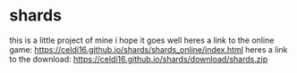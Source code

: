# shards
this is a little project of mine
i hope it goes well
heres a link to the online game: https://celdi16.github.io/shards/shards_online/index.html
heres a link to the download: https://celdi16.github.io/shards/download/shards.zip
